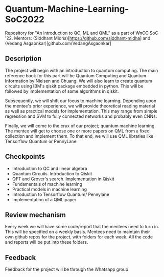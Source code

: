 # Quantum-Machine-Learning-SoC2022
Repository for "An Introduction to QC, ML and QML" as a part of WnCC SoC '22. Mentors: (Siddhant Midha)[https://github.com/siddhant-midha] and (Vedang Asgaonkar)[github.com/VedangAsgaonkar]

## Description
The project will begin with an introduction to quantum computing. The main reference book for this part will be Quantum Computing and Quantum Information by Nielsen and Chuang. We will also learn to create quantum circuits using IBM's qiskit package embedded in python. This will be followed by implementation
of some algorithms in qiskit.

Subsequently, we will shift our focus to machine learning. Depending upon the mentee's prior experience, we will provide theoretical reading material as well as practical models for implementation. This may range from simple regression and SVM to fully connected networks and probably even CNNs.

Finally, we will come to the crux of our project; quantum machine learning. The mentee will get to choose one or more papers on QML from a fixed collection and implement them. To that end, we will use QML libraries like Tensorflow Quantum or PennyLane

## Checkpoints
* Introduction to QC and linear algebra
* Quantum Circuits. Introduction to Qiskit
* QFT and Grover's search. Implementation in Qiskit
* Fundamentals of machine learning
* Practical models in machine learning
* Introduction to Tensorflow Quantum/ Pennylane
* Implementation of a QML paper

## Review mechanism
Every week we will have some code/report that the mentees need to turn in. This will be specified on a weekly basis. Mentees need to maintain their own github repos for the project, with folders for each week. All the code and reports will be put into these folders.

## Feedback
Feedback for the project will be through the Whatsapp group
